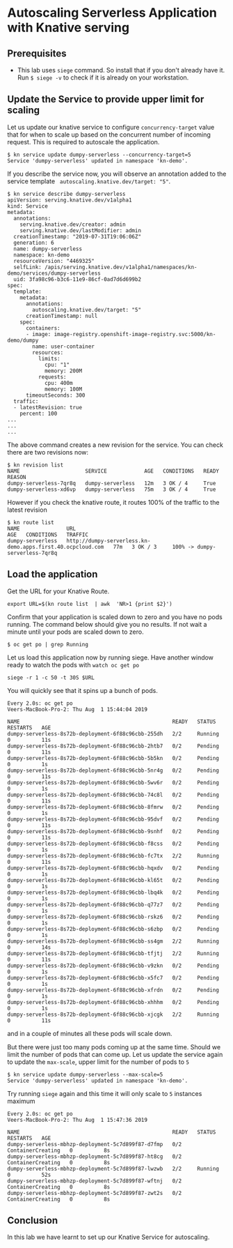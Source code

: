 
# Autoscaling Serverless Application with Knative serving

## Prerequisites
* This lab uses `siege` command. So install that if you don't already have it. Run `$ siege -v` to check if it is already on your workstation.


## Update the Service to provide upper limit for scaling

Let us update our knative service to configure `concurrency-target` value that for when to scale up based on the concurrent number of incoming request. This is required to autoscale the application.

```
$ kn service update dumpy-serverless --concurrency-target=5
Service 'dumpy-serverless' updated in namespace 'kn-demo'.
```

If you describe the service now, you will observe an annotation added to the service template ` autoscaling.knative.dev/target: "5"`.

```
$ kn service describe dumpy-serverless
apiVersion: serving.knative.dev/v1alpha1
kind: Service
metadata:
  annotations:
    serving.knative.dev/creator: admin
    serving.knative.dev/lastModifier: admin
  creationTimestamp: "2019-07-31T19:06:06Z"
  generation: 6
  name: dumpy-serverless
  namespace: kn-demo
  resourceVersion: "4469325"
  selfLink: /apis/serving.knative.dev/v1alpha1/namespaces/kn-demo/services/dumpy-serverless
  uid: 3fa98c96-b3c6-11e9-86cf-0ad7d6d699b2
spec:
  template:
    metadata:
      annotations:
        autoscaling.knative.dev/target: "5"
      creationTimestamp: null
    spec:
      containers:
      - image: image-registry.openshift-image-registry.svc:5000/kn-demo/dumpy
        name: user-container
        resources:
          limits:
            cpu: "1"
            memory: 200M
          requests:
            cpu: 400m
            memory: 100M
      timeoutSeconds: 300
  traffic:
  - latestRevision: true
    percent: 100
...
...
...
```

The above command creates a new revision for the service. You can check there are two revisions now:

```
$ kn revision list
NAME                     SERVICE            AGE   CONDITIONS   READY   REASON
dumpy-serverless-7qr8q   dumpy-serverless   12m   3 OK / 4     True    
dumpy-serverless-xd6vp   dumpy-serverless   75m   3 OK / 4     True  
```

However if you check the knative route, it routes 100% of the traffic to the latest revision

```
$ kn route list
NAME               URL                                                          AGE   CONDITIONS   TRAFFIC
dumpy-serverless   http://dumpy-serverless.kn-demo.apps.first.40.ocpcloud.com   77m   3 OK / 3     100% -> dumpy-serverless-7qr8q
```



## Load the application 

Get the URL for your Knative Route.

```
export URL=$(kn route list  | awk  'NR>1 {print $2}')
```

Confirm that your application is scaled down to zero and you have no pods running. The command below should give you no results. If not wait a minute until your pods are scaled down to zero.

```
$ oc get po | grep Running
```

Let us load this application now by running siege. Have another window ready to watch the pods with `watch oc get po`

```
siege -r 1 -c 50 -t 30S $URL
```

You will quickly see that it spins up a bunch of pods.

```
Every 2.0s: oc get po                                                                                       Veers-MacBook-Pro-2: Thu Aug  1 15:44:04 2019

NAME                                                 READY   STATUS      RESTARTS   AGE
dumpy-serverless-8s72b-deployment-6f88c96cbb-255dh   2/2     Running     0          11s
dumpy-serverless-8s72b-deployment-6f88c96cbb-2htb7   0/2     Pending     0          11s
dumpy-serverless-8s72b-deployment-6f88c96cbb-5b5kn   0/2     Pending     0          1s
dumpy-serverless-8s72b-deployment-6f88c96cbb-5nr4g   0/2     Pending     0          11s
dumpy-serverless-8s72b-deployment-6f88c96cbb-5wv6r   0/2     Pending     0          1s
dumpy-serverless-8s72b-deployment-6f88c96cbb-74c8l   0/2     Pending     0          11s
dumpy-serverless-8s72b-deployment-6f88c96cbb-8fmrw   0/2     Pending     0          1s
dumpy-serverless-8s72b-deployment-6f88c96cbb-95dvf   0/2     Pending     0          11s
dumpy-serverless-8s72b-deployment-6f88c96cbb-9snhf   0/2     Pending     0          11s
dumpy-serverless-8s72b-deployment-6f88c96cbb-f8css   0/2     Pending     0          1s
dumpy-serverless-8s72b-deployment-6f88c96cbb-fc7tx   2/2     Running     0          11s
dumpy-serverless-8s72b-deployment-6f88c96cbb-hqxdv   0/2     Pending     0          1s
dumpy-serverless-8s72b-deployment-6f88c96cbb-kl65t   0/2     Pending     0          1s
dumpy-serverless-8s72b-deployment-6f88c96cbb-lbq4k   0/2     Pending     0          1s
dumpy-serverless-8s72b-deployment-6f88c96cbb-q77z7   0/2     Pending     0          1s
dumpy-serverless-8s72b-deployment-6f88c96cbb-rskz6   0/2     Pending     0          1s
dumpy-serverless-8s72b-deployment-6f88c96cbb-s6zbp   0/2     Pending     0          1s
dumpy-serverless-8s72b-deployment-6f88c96cbb-ss4gm   2/2     Running     0          14s
dumpy-serverless-8s72b-deployment-6f88c96cbb-tfjtj   2/2     Running     0          11s
dumpy-serverless-8s72b-deployment-6f88c96cbb-v9zkn   0/2     Pending     0          1s
dumpy-serverless-8s72b-deployment-6f88c96cbb-x5fc7   0/2     Pending     0          1s
dumpy-serverless-8s72b-deployment-6f88c96cbb-xfrdn   0/2     Pending     0          1s
dumpy-serverless-8s72b-deployment-6f88c96cbb-xhhhm   0/2     Pending     0          1s
dumpy-serverless-8s72b-deployment-6f88c96cbb-xjcgk   2/2     Running     0          11s
```

and in a couple of minutes all these pods will scale down.

But there were just too many pods coming up at the same time. Should we limit the number of pods that can come up. Let us update the service again to update the `max-scale`, upper limit for the number of pods to `5`

```
$ kn service update dumpy-serverless --max-scale=5
Service 'dumpy-serverless' updated in namespace 'kn-demo'.
```

Try running `siege` again and this time it will only scale to `5` instances maximum

```
Every 2.0s: oc get po                                                                                       Veers-MacBook-Pro-2: Thu Aug  1 15:47:36 2019

NAME                                                 READY   STATUS              RESTARTS   AGE
dumpy-serverless-mbhzp-deployment-5c7d899f87-d7fmp   0/2     ContainerCreating   0          8s
dumpy-serverless-mbhzp-deployment-5c7d899f87-ht8cg   0/2     ContainerCreating   0          8s
dumpy-serverless-mbhzp-deployment-5c7d899f87-lwzwb   2/2     Running             0          52s
dumpy-serverless-mbhzp-deployment-5c7d899f87-wftnj   0/2     ContainerCreating   0          8s
dumpy-serverless-mbhzp-deployment-5c7d899f87-zwt2s   0/2     ContainerCreating   0          8s
``` 

## Conclusion

In this lab we have learnt to set up our Knative Service for autoscaling.
